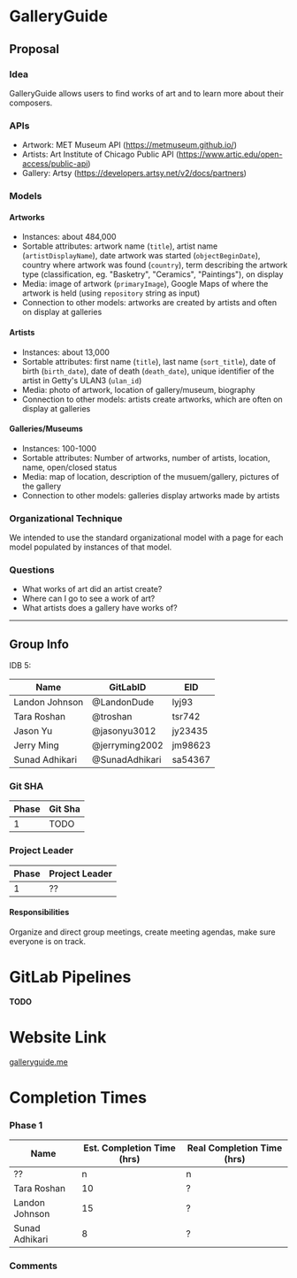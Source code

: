 # GalleryGuide

## Proposal
### Idea
GalleryGuide allows users to find works of art and to learn more about their composers.

### APIs
- Artwork: MET Museum API (https://metmuseum.github.io/)
- Artists: Art Institute of Chicago Public API (https://www.artic.edu/open-access/public-api)
- Gallery: Artsy (https://developers.artsy.net/v2/docs/partners)

### Models
#### Artworks
- Instances: about 484,000
- Sortable attributes: artwork name (`title`), artist name (`artistDisplayName`), date artwork was started (`objectBeginDate`), country where artwork was found (`country`), term describing the artwork type (classification, eg. "Basketry", "Ceramics", "Paintings"), on display
- Media: image of artwork (`primaryImage`), Google Maps of where the artwork is held (using `repository` string as input)
- Connection to other models: artworks are created by artists and often on display at galleries

#### Artists
- Instances: about 13,000
- Sortable attributes: first name (`title`), last name (`sort_title`), date of birth (`birth_date`), date of death (`death_date`), unique identifier of the artist in Getty's ULAN3 (`ulan_id`)
- Media: photo of artwork, location of gallery/museum, biography
- Connection to other models: artists create artworks, which are often on display at galleries

#### Galleries/Museums
- Instances: 100-1000
- Sortable attributes: Number of artworks, number of artists, location, name, open/closed status
- Media: map of location, description of the musuem/gallery, pictures of the gallery
- Connection to other models: galleries display artworks made by artists

### Organizational Technique
We intended to use the standard organizational model with a page for each model populated by instances of that model.

### Questions
- What works of art did an artist create?
- Where can I go to see a work of art?
- What artists does a gallery have works of?

---

## Group Info
IDB 5:

| Name             | GitLabID         | EID     |
| ---------------- | ---------------- | ------- |
| Landon Johnson   | @LandonDude      | lyj93   |
| Tara Roshan      | @troshan         | tsr742  |
| Jason Yu         | @jasonyu3012     | jy23435 |
| Jerry Ming       | @jerryming2002   | jm98623 |
| Sunad Adhikari   | @SunadAdhikari   | sa54367 |


### Git SHA

| Phase | Git Sha                                  |
| ----- | ---------------------------------------- |
| 1     | TODO                                     |

### Project Leader

| Phase | Project Leader   |
| ----- | ---------------- |
| 1     | ??               |

#### Responsibilities

Organize and direct group meetings, create meeting agendas, make sure everyone is on track.

# GitLab Pipelines

**TODO**

# Website Link
[galleryguide.me](galleryguide.me)

# Completion Times
### Phase 1

| Name             | Est. Completion Time (hrs) | Real Completion Time (hrs) |
| ---------------- | -------------------------- | -------------------------- |
| ??               | n                          | n                          |
| Tara Roshan      | 10                         | ?                          |
| Landon Johnson   | 15                         | ?                          | 
| Sunad Adhikari   | 8                          | ?                          | 
### Comments


